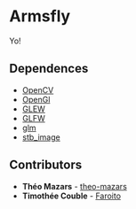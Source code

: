 # Armsfly

Yo!

## Dependences

- [OpenCV](https://opencv.org/)
- [OpenGl](https://www.opengl.org/)
- [GLEW](http://glew.sourceforge.net/)
- [GLFW](https://www.glfw.org/)
- [glm](https://glm.g-truc.net/0.9.9/index.html)
- [stb_image](https://github.com/nothings/stb/blob/master/stb_image.h)

## Contributors

- **Théo Mazars** - [theo-mazars](https://github.com/theo-mazars)
- **Timothée Couble** - [Faroito](https://github.com/Faroito)
